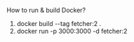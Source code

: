 How to run & build Docker? 
1. docker build --tag fetcher:2 .   
2. docker run -p 3000:3000 -d fetcher:2